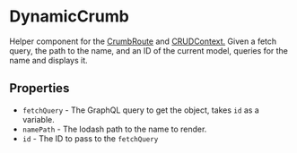 # DynamicCrumb

Helper component for the [CrumbRoute](CrumbRoute.md) and [CRUDContext.](../crud/CRUDContext.md)
Given a fetch query, the path to the name, and an ID of the current model, queries for the
name and displays it.

## Properties

- `fetchQuery` - The GraphQL query to get the object, takes `id` as a variable.
- `namePath` - The lodash path to the name to render.
- `id` - The ID to pass to the `fetchQuery`
